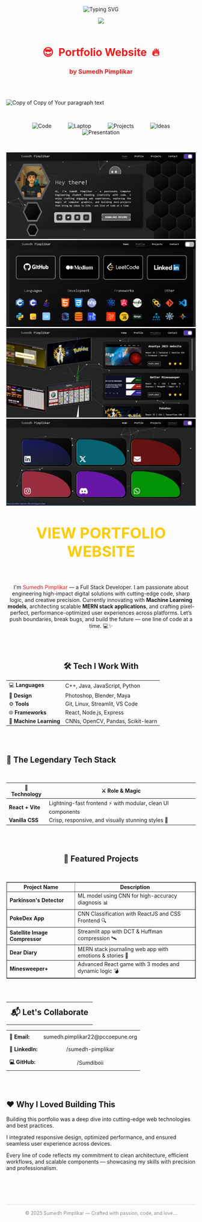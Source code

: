 

<!-- TITLE with Animated Typing Effect -->
<p align="center">
  <img src="https://readme-typing-svg.demolab.com?font=Fira+Code&pause=1000&color=F61C1C&center=true&vCenter=true&width=800&lines=Code.+Create.+Conquer.;Hey,+I'm+Sumedh+Pimplikar!;FullStack+Developer+%7C+AI+Explorer+%7C+Designer" alt="Typing SVG" />
</p>

<p align="center">
  <img src="https://img.icons8.com/color/96/000000/code.png" width="100" />
<br>
<br>

<h1 align="center" style="color:#F61C1C;">😎&nbsp;&nbsp;Portfolio Website&nbsp;&nbsp;🔥</h1>
<h3 align="center" style="color:#F61C1C;">by Sumedh Pimplikar</h3>
</p>

<br>
<br>

![Copy of Copy of Your paragraph text](https://github.com/user-attachments/assets/12fbbcf8-0136-44ad-a09d-fe51d28a31a0)



<br>

<p align="center">
  <img src="https://img.icons8.com/color/60/source-code.png" alt="Code" width="50" hspace="20"/>
  <img src="https://img.icons8.com/color/60/computer.png" alt="Laptop" width="50" hspace="20"/>
  <img src="https://img.icons8.com/color/60/task.png" alt="Projects" width="50" hspace="20"/>
  <img src="https://img.icons8.com/color/60/light-on.png" alt="Ideas" width="50" hspace="20"/>
  <img src="https://img.icons8.com/color/60/presentation.png" alt="Presentation" width="50" hspace="20"/>
</p>

<br>

<p align="center">

   <img src="read-me-images/Screenshot 2025-05-22 140121.png" alt="Pokedex Detailed View Screenshot" />
   
  <img src="read-me-images/Screenshot 2025-05-22 135908.png" alt="Screenshot 2025-05-22 135908" />

  <img src="read-me-images/Screenshot 2025-05-28 001344.png" alt="Pokedex Team Builder Screenshot" />

   <img src="read-me-images/Screenshot 2025-05-22 140044.png" alt="Screenshot 2025-05-22 140044" />
</p>

</p>

<br>





<p align="center">
  <a href="https://portfolio-website-c16e.vercel.app/" target="_blank" rel="noopener noreferrer" 
     style="text-decoration:none; font-weight:bold; font-size:2.5rem; color:#ffcb05;">
     <strong>VIEW PORTFOLIO WEBSITE</strong> 
  </a>
</p>
 <br>


 <br>



<section align="center">

  
   
  

  <p>
     I'm <span style="color: #F61C1C;">Sumedh Pimplikar</span> — a Full Stack Developer. I am passionate about engineering high-impact digital solutions with cutting-edge code, sharp logic, and creative precision. Currently innovating with <strong>Machine Learning models</strong>, architecting scalable <strong>MERN stack applications</strong>, and crafting pixel-perfect, performance-optimized user experiences across platforms.  Let’s push boundaries, break bugs, and build the future — one line of code at a time. 💻✨
  </p>

</section>


<br>
<br>

<h2 align="center">🛠️ Tech I Work With</h2>

<table align="center">
  <tr>
    <td>💻 <b>Languages</b></td>
    <td>C++, Java, JavaScript, Python</td>
  </tr>
  <tr>
    <td>🎨 <b>Design</b></td>
    <td>Photoshop, Blender, Maya</td>
  </tr>
  <tr>
    <td>⚙️ <b>Tools</b></td>
    <td>Git, Linux, Streamlit, VS Code</td>
  </tr>
  <tr>
    <td>🌐 <b>Frameworks</b></td>
    <td>React, Node.js, Express</td>
  </tr>
  <tr>
    <td>🤖 <b>Machine Learning</b></td>
    <td>CNNs, OpenCV, Pandas, Scikit-learn</td>
  </tr>
</table>


<br>
<br>

<h2>🚀 The Legendary Tech Stack</h2>
<br>
<table aria-label="Technology stack table" align="center">
  <thead>
    <tr>
      <th>🔧 Technology</th>
      <th>⚔️ Role &amp; Magic</th>
    </tr>
  </thead>
  <tbody>
    <tr><td><strong>React + Vite</strong></td><td>Lightning-fast frontend ⚡ with modular, clean UI components</td></tr>
    <tr><td><strong>Vanilla CSS</strong></td><td>Crisp, responsive, and visually stunning styles 🎨</td></tr>
  </tbody>
</table>

<br>
<br>

<h2 align="center">🚀 Featured Projects</h2>

<br>

<table align="center" border="1" cellpadding="10" cellspacing="0">
  <tr>
    <th>Project Name</th>
    <th>Description</th>
  </tr>
  <tr>
    <td><b>Parkinson's Detector</b></td>
    <td>ML model using CNN for high-accuracy diagnosis 📊</td>
  </tr>
  <tr>
    <td><b>PokeDex App</b></td>
    <td>CNN Classification with ReactJS and CSS Frontend 🔍</td>
  </tr>
  <tr>
    <td><b>Satellite Image Compressor</b></td>
    <td>Streamlit app with DCT & Huffman compression 🛰️</td>
  </tr>
  <tr>
    <td><b>Dear Diary</b></td>
    <td>MERN stack journaling web app with emotions & stories 💌</td>
  </tr>
  <tr>
    <td><b>Minesweeper+</b></td>
    <td>Advanced React game with 3 modes and dynamic logic 💣</td>
  </tr>
</table>

<br>
<br>

<table align="center" style="border-collapse: collapse; width: 60%; text-align: center; vertical-align: middle;">
  <tr>
    <th colspan="2" style="padding: 12px; font-size: 1.5em; text-align: center;">📬 Let's Collaborate</th>
  </tr>
 
 <table>
  <tr>
    <td style="padding: 8px; font-weight: bold; vertical-align: middle;">📧 Email:</td>
    <td style="padding: 8px; vertical-align: middle; text-align: center;">
      <a href="mailto:sumedh.pimplikar22@pccoepune.org" style="text-decoration: none;">sumedh.pimplikar22@pccoepune.org</a>
    </td>
  </tr>
  <tr>
    <td style="padding: 8px; font-weight: bold; vertical-align: middle;">💼 LinkedIn:</td>
    <td style="padding: 8px; vertical-align: middle; text-align: center;">
      <a href="https://www.linkedin.com/in/sumedh-pimplikar" target="_blank" style="text-decoration: none;">/sumedh-pimplikar</a>
    </td>
  </tr>
  <tr>
    <td style="padding: 8px; font-weight: bold; vertical-align: middle;">💻 GitHub:</td>
    <td style="padding: 8px; vertical-align: middle; text-align: center;">
      <a href="https://github.com/Sumdiboii" target="_blank" style="text-decoration: none;">/Sumdiboii</a>
    </td>
  </tr>
</table>




 <br>
 <br>

<h2>❤️ Why I Loved Building This</h2>
<p>
  Building this portfolio was a deep dive into cutting-edge web technologies and best practices.
</p>
<p>
  I integrated responsive design, optimized performance, and ensured seamless user experience across devices.
</p>
<p>
  Every line of code reflects my commitment to clean architecture, efficient workflows, and scalable components — showcasing my skills with precision and professionalism.
</p>



<br>
<br>


<footer style="text-align: center; padding: 15px; font-size: 0.9em; color: #888; border-top: 1px solid #ddd; margin-top: 40px;">
  © 2025 Sumedh Pimplikar — Crafted with passion, code, and love...
</footer>


</body>
</html>
